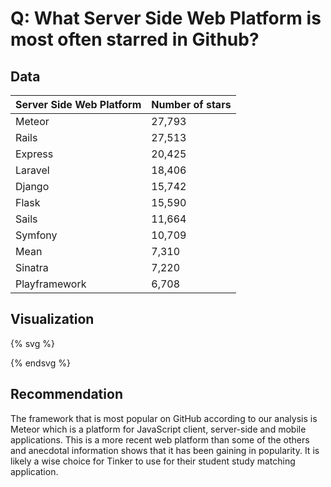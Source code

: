 
# Q: What Server Side Web Platform is most often starred in Github?


## Data


| Server Side Web Platform 	| Number of stars |
|--------------------|-----------------------|
| Meteor | 27,793 | 
| Rails | 27,513 |
| Express| 20,425|
| Laravel| 18,406 |
| Django | 15,742 |
| Flask | 15,590 |
| Sails | 11,664 |
| Symfony | 10,709|
| Mean | 7,310|
| Sinatra | 7,220 |
| Playframework | 6,708 |


## Visualization

{% svg %}

<!-- a barchart -->
<rect x="0" width="20" height="111.172" style="fill:rgb(0,0,255);stroke-width:3;stroke:rgb(0,0,0)" />
<rect x="30" width="20" height="110.052" style="fill:rgb(0,0,255);stroke-width:3;stroke:rgb(0,0,0)" />
<rect x="60" width="20" height="81.7" style="fill:rgb(0,0,255);stroke-width:3;stroke:rgb(0,0,0)" />
<rect x="90" width="20" height="73.624" style="fill:rgb(0,0,255);stroke-width:3;stroke:rgb(0,0,0)" />
<rect x="120" width="20" height="62.968" style="fill:rgb(0,0,255);stroke-width:3;stroke:rgb(0,0,0)" />
<rect x="150" width="20" height="62.36" style="fill:rgb(0,0,255);stroke-width:3;stroke:rgb(0,0,0)" />
<rect x="180" width="20" height="46.656" style="fill:rgb(0,0,255);stroke-width:3;stroke:rgb(0,0,0)" />
<rect x="210" width="20" height="42.8" style="fill:rgb(0,0,255);stroke-width:3;stroke:rgb(0,0,0)" />
<rect x="240" width="20" height="29.24" style="fill:rgb(0,0,255);stroke-width:3;stroke:rgb(0,0,0)" />
<rect x="270" width="20" height="28.8" style="fill:rgb(0,0,255);stroke-width:3;stroke:rgb(0,0,0)" />
<rect x="300" width="20" height="26.832" style="fill:rgb(0,0,255);stroke-width:3;stroke:rgb(0,0,0)" />

{% endsvg %}

## Recommendation

The framework that is most popular on GitHub according to our analysis is Meteor which is a platform for JavaScript client, server-side and mobile applications.  This is a more recent web platform than some of the others and anecdotal information shows that it has been gaining in popularity.  It is likely a wise choice for Tinker to use for their student study matching application.